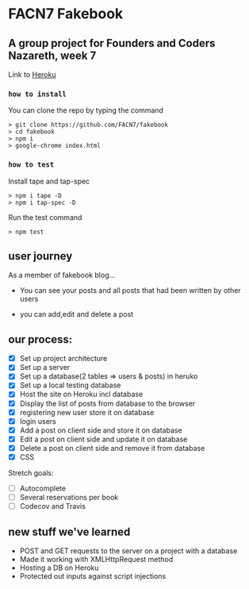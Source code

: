 # FACN7 Fakebook



## A group project for Founders and Coders Nazareth, week 7

Link to [Heroku]("http://fakebookdb.herokuapp.com")

### `how to install`

You can clone the repo by typing the command

```console
> git clone https://github.com/FACN7/fakebook
> cd fakebook
> npm i
> google-chrome index.html
```

### `how to test`

Install tape and tap-spec

```console
> npm i tape -D
> npm i tap-spec -D
```

Run the test command

```console
> npm test
```

## user journey

As a member of fakebook blog...

- You can see your posts and all posts that had been written by other users

- you can add,edit and delete a post

## our process:

- [x] Set up project architecture
- [x] Set up a server
- [x] Set up a database(2 tables => users & posts) in heruko
- [x] Set up a local testing database
- [x] Host the site on Heroku incl database
- [x] Display the list of posts from database to the browser
- [x] registering new user store it on database
- [x] login users
- [x] Add a post on client side and store it on database
- [x] Edit a post on client side and update it on database
- [x] Delete a post on client side and remove it from database
- [x] CSS

Stretch goals:

- [ ] Autocomplete
- [ ] Several reservations per book
- [ ] Codecov and Travis

## new stuff we've learned

- POST and GET requests to the server on a project with a database
- Made it working with XMLHttpRequest method
- Hosting a DB on Heroku
- Protected out inputs against script injections
